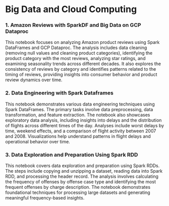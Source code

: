 # Big Data and Cloud Computing


### 1. Amazon Reviews with SparkDF and Big Data on GCP Dataproc
This notebook focuses on analyzing Amazon product reviews using Spark DataFrames and GCP Dataproc. The analysis includes data cleaning (removing null values and cleaning product categories), identifying the product category with the most reviews, analyzing star ratings, and examining seasonality trends across different decades. It also explores the consistency of reviews by category and identifies patterns related to the timing of reviews, providing insights into consumer behavior and product review dynamics over time.

### 2. Data Engineering with Spark Dataframes
This notebook demonstrates various data engineering techniques using Spark DataFrames. The primary tasks involve data preprocessing, data transformation, and feature extraction. The notebook also showcases exploratory data analysis, including insights into delays and the distribution of flights across different times of the day. Analyses include worst delays by time, weekend effects, and a comparison of flight activity between 2007 and 2008. Visualizations help understand patterns in flight delays and operational behavior over time.

### 3. Data Exploration and Preparation Using Spark RDD
This notebook covers data exploration and preparation using Spark RDDs. The steps include copying and unzipping a dataset, reading data into Spark RDD, and processing the header record. The analysis involves calculating the frequency of offenses by offense case type and identifying the most frequent offenses by charge description. The notebook demonstrates foundational techniques for processing large datasets and generating meaningful frequency-based insights.
